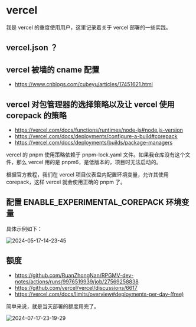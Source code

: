 # vercel

我是 vercel 的重度使用用户，这里记录着关于 vercel 部署的一些实践。

## vercel.json ？

## vercel 被墙的 cname 配置

- https://www.cnblogs.com/cubeyu/articles/17451621.html

## vercel 对包管理器的选择策略以及让 vercel 使用 corepack 的策略

- https://vercel.com/docs/functions/runtimes/node-js#node.js-version
- https://vercel.com/docs/deployments/configure-a-build#corepack
- https://vercel.com/docs/deployments/builds/package-managers

vercel 的 pnpm 使用策略依赖于 pnpm-lock.yaml 文件。如果我仓库没有这个文件，那么 vercel 用的是 pnpm6，是低版本的，项目时无法启动的。

根据官方教程，我们在 vercel 项目仪表盘内配置环境变量，允许其使用 corepack，这样 vercel 就会使用正确的 pnpm 了。

## 配置 ENABLE_EXPERIMENTAL_COREPACK 环境变量

具体示例如下：

![2024-05-17-14-23-45](https://cdn.jsdelivr.net/gh/RuanZhongNan/img-store/img/2024-05-17-14-23-45.png)

## 额度

- https://github.com/RuanZhongNan/RPGMV-dev-notes/actions/runs/9976519939/job/27569258838
- https://github.com/vercel/vercel/discussions/6617
- https://vercel.com/docs/limits/overview#deployments-per-day-(free)

简单来说，就是当天部署的额度用完了。

![2024-07-17-23-19-29](https://cdn.jsdelivr.net/gh/RuanZhongNan/img-store/img/2024-07-17-23-19-29.png)
